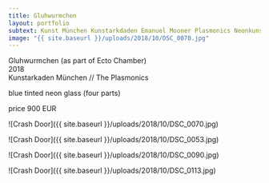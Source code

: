 ```yaml
---
title: Gluhwurmchen
layout: portfolio
subtext: Kunst München Kunstarkdaden Emanuel Mooner Plasmonics Neonkunst Neon Art Munich
image: "{{ site.baseurl }}/uploads/2018/10/DSC_0070.jpg"
---
```


Gluhwurmchen (as part of Ecto Chamber)  
2018  
Kunstarkaden München // The Plasmonics

blue tinted neon glass (four parts)

price 900 EUR

![Crash Door]({{ site.baseurl }}/uploads/2018/10/DSC_0070.jpg)

![Crash Door]({{ site.baseurl }}/uploads/2018/10/DSC_0053.jpg)

![Crash Door]({{ site.baseurl }}/uploads/2018/10/DSC_0090.jpg)

![Crash Door]({{ site.baseurl }}/uploads/2018/10/DSC_0113.jpg)